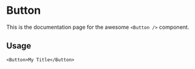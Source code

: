 # Button

This is the documentation page for the awesome `<Button />` component.

## Usage

```tsx{1}
<Button>My Title</Button>
```